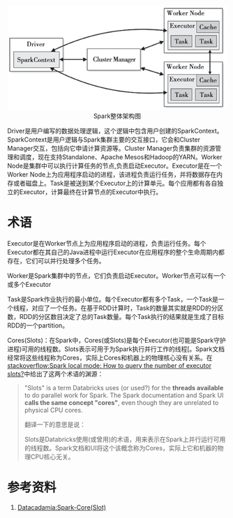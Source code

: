 <center>
    <img src="./img/00_spark_arch.png">
    <div>Spark整体架构图</div>
</center>

Driver是用户编写的数据处理逻辑，这个逻辑中包含用户创建的SparkContext。SparkContext是用户逻辑与Spark集群主要的交互接口，它会和Cluster Manager交互，包括向它申请计算资源等。Cluster Manager负责集群的资源管理和调度，现在支持Standalone、Apache Mesos和Hadoop的YARN。Worker Node是集群中可以执行计算任务的节点,负责启动Executor。Executor是在一个Worker Node上为应用程序启动的进程，该进程负责运行任务，并将数据存在内存或者磁盘上。Task是被送到某个Executor上的计算单元。每个应用都有各自独立的Executor，计算最终在计算节点的Executor中执行。

# 术语

Executor是在Worker节点上为应用程序启动的进程，负责运行任务。每个Executor都在其自己的Java进程中运行Executor在应用程序的整个生命周期内都存在，它们可以并行处理多个任务。

Worker是Spark集群中的节点，它们负责启动Executor。Worker节点可以有一个或多个Executor

Task是Spark作业执行的最小单位。每个Executor都有多个Task，一个Task是一个线程，对应了一个任务。在基于RDD计算时，Task的数量其实就是RDD的分区数，RDD的分区数目决定了总的Task数量。每个Task执行的结果就是生成了目标RDD的一个partition。



Cores(Slots)：在Spark中，Cores(或Slots)是每个Executor(也可能是Spark守护进程)可用的线程数。Slots表示可用于为Spark执行并行工作的线程[。Spark文档经常将这些线程称为Cores，实际上Cores和机器上的物理核心没有关系。在[stackoverflow:Spark local mode: How to query the number of executor slots?](https://stackoverflow.com/questions/49324721/spark-local-mode-how-to-query-the-number-of-executor-slots)中给出了这两个术语的渊源：

> "Slots" is a term Databricks uses (or used?) for the **threads available** to do parallel work for Spark. The Spark documentation and Spark UI **calls the same concept "cores"**, even though they are unrelated to physical CPU cores.
>
> 
>
> 翻译一下的意思是说：
>
> Slots是Databricks使用(或曾用)的术语，用来表示在Spark上并行运行可用的线程数。Spark文档和UI将这个该概念称为Cores，实际上它和机器的物理CPU核心无关。

# 参考资料

1. [Datacadamia:Spark-Core(Slot)](https://datacadamia.com/db/spark/cluster/core)

